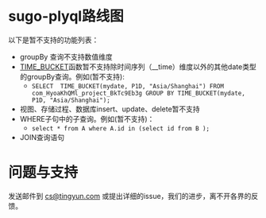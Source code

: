 # sugo-plyql路线图


以下是暂不支持的功能列表：  
  - groupBy 查询不支持数值维度
  - [TIME_BUCKET](/developer/interfaces/sugo-plyql.html#TIME_BUCKET)函数暂不支持除时间序列（__time）维度以外的其他date类型的groupBy查询。例如(暂不支持):
    - `SELECT  TIME_BUCKET(mydate, P1D, "Asia/Shanghai")
        FROM com_HyoaKhQMl_project_BkTc9Eb3g
        GROUP BY TIME_BUCKET(mydate, P1D, "Asia/Shanghai");`
  - 视图、存储过程、数据库insert、update、delete暂不支持
  - WHERE子句中的子查询。例如(暂不支持)：
    - `select * from A where A.id in (select id from B );`
  - JOIN查询语句

 # 问题与支持

  发送邮件到 cs@tingyun.com 或提出详细的issue，我们的进步，离不开各界的反馈。